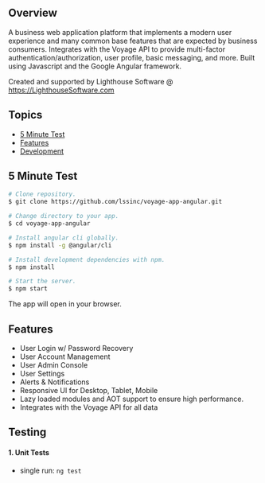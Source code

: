 ## Overview
A business web application platform that implements a modern user experience and many common base features that are expected by business consumers. Integrates with the Voyage API to provide multi-factor authentication/authorization, user profile, basic messaging, and more. Built using Javascript and the Google Angular framework. 

Created and supported by Lighthouse Software @ https://LighthouseSoftware.com

## Topics
* [5 Minute Test](#5-minute-test)
* [Features](#features)
* [Development](readme_docs/DEVELOPMENT.md)

## 5 Minute Test
```bash
# Clone repository.
$ git clone https://github.com/lssinc/voyage-app-angular.git

# Change directory to your app.
$ cd voyage-app-angular

# Install angular cli globally.
$ npm install -g @angular/cli

# Install development dependencies with npm.
$ npm install

# Start the server.
$ npm start
```

The app will open in your browser.

## Features
* User Login w/ Password Recovery
* User Account Management
* User Admin Console
* User Settings
* Alerts & Notifications
* Responsive UI for Desktop, Tablet, Mobile
* Lazy loaded modules and AOT support to ensure high performance.
* Integrates with the Voyage API for all data



## Testing

#### 1. Unit Tests

* single run: `ng test`
